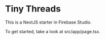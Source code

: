 # Tiny Threads

This is a NextJS starter in Firebase Studio.

To get started, take a look at src/app/page.tsx.
